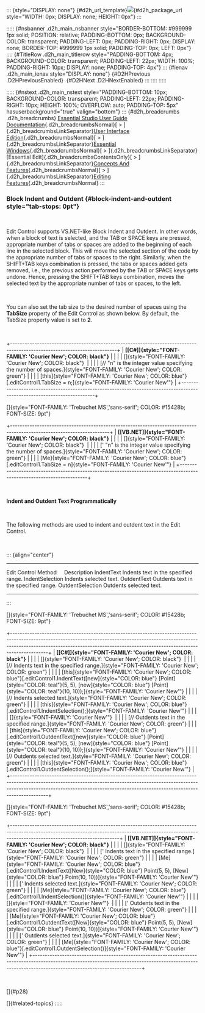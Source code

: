 ::: {style="DISPLAY: none"}
[](ms-xhelp:///?Id=d2h_url_template){#d2h_url_template}![](!package_url!){#d2h_package_url style="WIDTH: 0px; DISPLAY: none; HEIGHT: 0px"}
:::

::::: {#nsbanner .d2h_main_nsbanner style="BORDER-BOTTOM: #999999 1px solid; POSITION: relative; PADDING-BOTTOM: 0px; BACKGROUND-COLOR: transparent; PADDING-LEFT: 0px; PADDING-RIGHT: 0px; DISPLAY: none; BORDER-TOP: #999999 1px solid; PADDING-TOP: 0px; LEFT: 0px"}
:::: {#TitleRow .d2h_main_titlerow style="PADDING-BOTTOM: 4px; BACKGROUND-COLOR: transparent; PADDING-LEFT: 22px; WIDTH: 100%; PADDING-RIGHT: 10px; DISPLAY: none; PADDING-TOP: 4px"}
::: {#ienav .d2h_main_ienav style="DISPLAY: none"}
[](ms-xhelp:///?Id=e0226565-a053-4fed-bca7-e734ff879cfd){#D2HPrevious .D2HPreviousEnabled}  [](ms-xhelp:///?Id=c2ec281d-ca2b-4045-9a58-0be86342d436){#D2HNext .D2HNextEnabled}
:::
::::
:::::

::::: {#nstext .d2h_main_nstext style="PADDING-BOTTOM: 10px; BACKGROUND-COLOR: transparent; PADDING-LEFT: 22px; PADDING-RIGHT: 10px; HEIGHT: 100%; OVERFLOW: auto; PADDING-TOP: 5px" hasuserbackground="true" valign="bottom"}
::: {#d2h_breadcrumbs .d2h_breadcrumbs}
[Essential Studio User Guide Documentation](ms-xhelp:///?Id=12457748-09e3-4d74-a240-8e049cedf030){.d2h_breadcrumbsNormal}[ \> ]{.d2h_breadcrumbsLinkSeparator}[User Interface Edition](ms-xhelp:///?Id=c29296b7-531c-413b-a0ec-488ca1f7f669){.d2h_breadcrumbsNormal}[ \> ]{.d2h_breadcrumbsLinkSeparator}[Essential Windows](ms-xhelp:///?Id=e60759d8-47a4-4570-9d7a-16a68d63f2ea){.d2h_breadcrumbsNormal}[ \> ]{.d2h_breadcrumbsLinkSeparator}[Essential Edit]{.d2h_breadcrumbsContentsOnly}[ \> ]{.d2h_breadcrumbsLinkSeparator}[Concepts And Features](ms-xhelp:///?Id=7c39cee6-8434-4711-a18e-efaba8ac85c0){.d2h_breadcrumbsNormal}[ \> ]{.d2h_breadcrumbsLinkSeparator}[Editing Features](ms-xhelp:///?Id=09b6fb4f-a916-4433-9bd6-4b72b9546754){.d2h_breadcrumbsNormal}
:::

### Block Indent and Outdent {#block-indent-and-outdent style="tab-stops: 0pt"}

 

Edit Control supports VS.NET-like Block Indent and Outdent. In other words, when a block of text is selected, and the TAB or SPACE keys are pressed, appropriate number of tabs or spaces are added to the beginning of each line in the selected block. This will move the selected section of the code by the appropriate number of tabs or spaces to the right. Similarly, when the SHIFT+TAB keys combination is pressed, the tabs or spaces added gets removed, i.e., the previous action performed by the TAB or SPACE keys gets undone. Hence, pressing the SHIFT+TAB keys combination, moves the selected text by the appropriate number of tabs or spaces, to the left.

 

You can also set the tab size to the desired number of spaces using the **TabSize** property of the Edit Control as shown below. By default, the TabSize property value is set to **2**.

 

+-------------------------------------------------------------------------------------------------------------------------+
| **[\[C#\]]{style="FONT-FAMILY: 'Courier New'; COLOR: black"}**                                                          |
|                                                                                                                         |
| []{style="FONT-FAMILY: 'Courier New'; COLOR: black"}                                                                    |
|                                                                                                                         |
| [// \"n\" is the integer value specifying the number of spaces.]{style="FONT-FAMILY: 'Courier New'; COLOR: green"}      |
|                                                                                                                         |
| [this]{style="FONT-FAMILY: 'Courier New'; COLOR: blue"}[.editControl1.TabSize = n;]{style="FONT-FAMILY: 'Courier New'"} |
+-------------------------------------------------------------------------------------------------------------------------+

[]{style="FONT-FAMILY: 'Trebuchet MS','sans-serif'; COLOR: #15428b; FONT-SIZE: 9pt"} 

+----------------------------------------------------------------------------------------------------------------------+
| **[\[VB.NET\]]{style="FONT-FAMILY: 'Courier New'; COLOR: black"}**                                                   |
|                                                                                                                      |
| []{style="FONT-FAMILY: 'Courier New'; COLOR: black"}                                                                 |
|                                                                                                                      |
| [\' \"n\" is the integer value specifying the number of spaces.]{style="FONT-FAMILY: 'Courier New'; COLOR: green"}   |
|                                                                                                                      |
| [Me]{style="FONT-FAMILY: 'Courier New'; COLOR: blue"}[.editControl1.TabSize = n]{style="FONT-FAMILY: 'Courier New'"} |
+----------------------------------------------------------------------------------------------------------------------+

 

**Indent and Outdent Text Programmatically**

 

The following methods are used to indent and outdent text in the Edit Control.

 

::: {align="center"}
  ------------------------- ---------------------------------------
  Edit Control Method       Description
  IndentText                Indents text in the specified range.
  IndentSelection           Indents selected text.
  OutdentText               Outdents text in the specified range.
  OutdentSelection          Outdents selected text.
  ------------------------- ---------------------------------------
:::

[]{style="FONT-FAMILY: 'Trebuchet MS','sans-serif'; COLOR: #15428b; FONT-SIZE: 9pt"} 

+---------------------------------------------------------------------------------------------------------------------------------------------------------------------------------------------------------------------------------------------------------+
| **[\[C#\]]{style="FONT-FAMILY: 'Courier New'; COLOR: black"}**                                                                                                                                                                                          |
|                                                                                                                                                                                                                                                         |
| []{style="FONT-FAMILY: 'Courier New'; COLOR: black"}                                                                                                                                                                                                    |
|                                                                                                                                                                                                                                                         |
| [// Indents text in the specified range.]{style="FONT-FAMILY: 'Courier New'; COLOR: green"}                                                                                                                                                             |
|                                                                                                                                                                                                                                                         |
| [this]{style="FONT-FAMILY: 'Courier New'; COLOR: blue"}[.editControl1.IndentText([new]{style="COLOR: blue"} [Point]{style="COLOR: teal"}(5, 5), [new]{style="COLOR: blue"} [Point]{style="COLOR: teal"}(10, 10));]{style="FONT-FAMILY: 'Courier New'"}  |
|                                                                                                                                                                                                                                                         |
| [// Indents selected text.]{style="FONT-FAMILY: 'Courier New'; COLOR: green"}                                                                                                                                                                           |
|                                                                                                                                                                                                                                                         |
| [this]{style="FONT-FAMILY: 'Courier New'; COLOR: blue"}[.editControl1.IndentSelection();]{style="FONT-FAMILY: 'Courier New'"}                                                                                                                           |
|                                                                                                                                                                                                                                                         |
| []{style="FONT-FAMILY: 'Courier New'"}                                                                                                                                                                                                                  |
|                                                                                                                                                                                                                                                         |
| [// Outdents text in the specified range.]{style="FONT-FAMILY: 'Courier New'; COLOR: green"}                                                                                                                                                            |
|                                                                                                                                                                                                                                                         |
| [this]{style="FONT-FAMILY: 'Courier New'; COLOR: blue"}[.editControl1.OutdentText([new]{style="COLOR: blue"} [Point]{style="COLOR: teal"}(5, 5), [new]{style="COLOR: blue"} [Point]{style="COLOR: teal"}(10, 10));]{style="FONT-FAMILY: 'Courier New'"} |
|                                                                                                                                                                                                                                                         |
| [// Outdents selected text.]{style="FONT-FAMILY: 'Courier New'; COLOR: green"}                                                                                                                                                                          |
|                                                                                                                                                                                                                                                         |
| [this]{style="FONT-FAMILY: 'Courier New'; COLOR: blue"}[.editControl1.OutdentSelection();]{style="FONT-FAMILY: 'Courier New'"}                                                                                                                          |
+---------------------------------------------------------------------------------------------------------------------------------------------------------------------------------------------------------------------------------------------------------+

[]{style="FONT-FAMILY: 'Trebuchet MS','sans-serif'; COLOR: #15428b; FONT-SIZE: 9pt"} 

+--------------------------------------------------------------------------------------------------------------------------------------------------------------------------------------------------------+
| **[\[VB.NET\]]{style="FONT-FAMILY: 'Courier New'; COLOR: black"}**                                                                                                                                     |
|                                                                                                                                                                                                        |
| []{style="FONT-FAMILY: 'Courier New'; COLOR: black"}                                                                                                                                                   |
|                                                                                                                                                                                                        |
| [\' Indents text in the specified range.]{style="FONT-FAMILY: 'Courier New'; COLOR: green"}                                                                                                            |
|                                                                                                                                                                                                        |
| [Me]{style="FONT-FAMILY: 'Courier New'; COLOR: blue"}[.editControl1.IndentText([New]{style="COLOR: blue"} Point(5, 5), [New]{style="COLOR: blue"} Point(10, 10))]{style="FONT-FAMILY: 'Courier New'"}  |
|                                                                                                                                                                                                        |
| [\' Indents selected text.]{style="FONT-FAMILY: 'Courier New'; COLOR: green"}                                                                                                                          |
|                                                                                                                                                                                                        |
| [Me]{style="FONT-FAMILY: 'Courier New'; COLOR: blue"}[.editControl1.IndentSelection()]{style="FONT-FAMILY: 'Courier New'"}                                                                             |
|                                                                                                                                                                                                        |
| []{style="FONT-FAMILY: 'Courier New'"}                                                                                                                                                                 |
|                                                                                                                                                                                                        |
| [\' Outdents text in the specified range.]{style="FONT-FAMILY: 'Courier New'; COLOR: green"}                                                                                                           |
|                                                                                                                                                                                                        |
| [Me]{style="FONT-FAMILY: 'Courier New'; COLOR: blue"}[.editControl1.OutdentText([New]{style="COLOR: blue"} Point(5, 5), [New]{style="COLOR: blue"} Point(10, 10))]{style="FONT-FAMILY: 'Courier New'"} |
|                                                                                                                                                                                                        |
| [\' Outdents selected text.]{style="FONT-FAMILY: 'Courier New'; COLOR: green"}                                                                                                                         |
|                                                                                                                                                                                                        |
| [Me]{style="FONT-FAMILY: 'Courier New'; COLOR: blue"}[.editControl1.OutdentSelection()]{style="FONT-FAMILY: 'Courier New'"}                                                                            |
+--------------------------------------------------------------------------------------------------------------------------------------------------------------------------------------------------------+

 

[]{#p28} 

[]{#related-topics}
:::::

